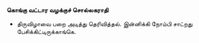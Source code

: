 **கொங்கு வட்டார வழக்குச் சொல்லகராதி**
- திருவிழாவை பறை அடித்து தெரிவித்தல். இன்னிக்கி நோம்பி சாட்றது பேசிக்கிட்டிருக்காங்கெ.


